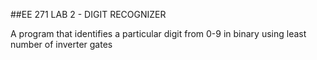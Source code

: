 ##EE 271 LAB 2 - DIGIT RECOGNIZER

A program that identifies a particular digit from 0-9 in binary using least number of inverter gates
